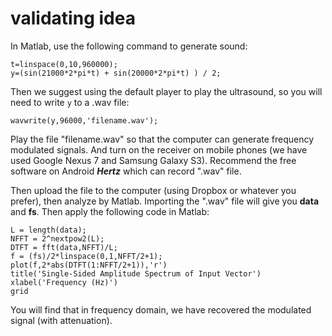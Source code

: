 # validating idea
In Matlab, use the following command to generate sound:
   
    t=linspace(0,10,960000);
    y=(sin(21000*2*pi*t) + sin(20000*2*pi*t) ) / 2;
 
Then we suggest using the default player to play the ultrasound, so you will need to write `y` to a .wav file:

    wavwrite(y,96000,'filename.wav');
    
Play the file "filename.wav" so that the computer can generate frequency modulated signals. And turn on the receiver on mobile phones (we have used Google Nexus 7 and Samsung Galaxy S3). Recommend the free software on Android ***Hertz*** which can record ".wav" file.

Then upload the file to the computer (using Dropbox or whatever you prefer), then analyze by Matlab. Importing the ".wav" file will give you **data** and **fs**. Then apply the following code in Matlab:

    L = length(data);
    NFFT = 2^nextpow2(L); 
    DTFT = fft(data,NFFT)/L;
    f = (fs)/2*linspace(0,1,NFFT/2+1);
    plot(f,2*abs(DTFT(1:NFFT/2+1)),'r') 
    title('Single-Sided Amplitude Spectrum of Input Vector')
    xlabel('Frequency (Hz)')
    grid
You will find that in frequency domain, we have recovered the modulated signal (with attenuation).
